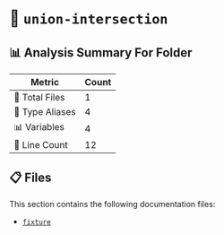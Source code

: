 # 📁 `union-intersection`

## 📊 Analysis Summary For Folder

| Metric | Count |
|--------|-------|
| 📁 Total Files | 1 |
| 📑 Type Aliases | 4 |
| 📊 Variables | 4 |
| 🔢 Line Count | 12 |


## 📋 Files

This section contains the following documentation files:

- [`fixture`](./fixture.md)
